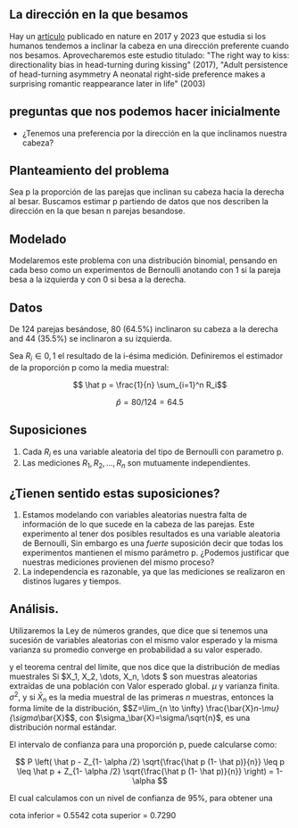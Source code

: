 ## La dirección en la que besamos

Hay un [artículo]([/guides/content/editing-an-existing-page](https://www.nature.com/articles/s41598-017-04942-9)) publicado en nature en 2017 y 2023 que estudia 
si los humanos tendemos a inclinar la cabeza en una dirección preferente cuando nos besamos. Aprovecharemos este estudio titulado: "The right way to kiss: directionality bias in head-turning during kissing" (2017), "Adult persistence of head-turning asymmetry A neonatal right-side preference makes a surprising romantic reappearance later in life" (2003)

## preguntas que nos podemos hacer inicialmente
- ¿Tenemos una preferencia por la dirección en la que inclinamos nuestra cabeza?

## Planteamiento del problema
Sea p  la proporción de las parejas que inclinan su cabeza hacia la derecha al besar. Buscamos estimar p partiendo de datos que nos describen la dirección en la que besan n parejas besandose.


## Modelado
Modelaremos este problema con una distribución binomial, pensando en cada beso como un experimentos de Bernoulli anotando con 1 si la pareja besa a la izquierda y con 0 si besa a la derecha. 

## Datos
De 124 parejas besándose, 80 (64.5%) inclinaron su cabeza a la derecha and 44 (35.5%)
se inclinaron a su izquierda.

Sea $R_i \in {0,1}$ el resultado de la i-ésima medición. Definiremos el estimador de la proporción p como la media muestral:

$$  \hat p = \frac{1}{n}  \sum_{i=1}^n R_i$$

$$\hat p = 80/124 =64.5% $$


## Suposiciones
1. Cada $R_i$ es una variable aleatoria del tipo de Bernoulli con parametro p.
2. Las mediciones $R_1, R_2 ,...,R_n$ son mutuamente independientes.
## ¿Tienen sentido estas suposiciones?
1. Estamos modelando con variables aleatorias nuestra falta de información de lo que sucede en la cabeza de las parejas. Este experimento al tener dos posibles resultados es una variable aleatoria de Bernoulli, Sin embargo es una *fuerte* suposición decir que todas los experimentos mantienen el mismo parámetro p. ¿Podemos justificar que nuestras mediciones provienen del mismo proceso?
2. La independencia es razonable, ya que las mediciones se realizaron en distinos lugares y tiempos.


## Análisis.
Utilizaremos la Ley de números grandes, que dice que si tenemos una sucesión de variables aleatorias con el mismo valor esperado y la misma varianza su promedio converge en probabilidad a su valor esperado.

y el teorema central del límite, que nos dice que la distribución de medias muestrales 
Si $X_1, X_2, \dots, X_n, \dots $ son muestras aleatorias extraídas de una población con Valor esperado global. $\mu$ y varianza finita. $\sigma^2$, y si $\bar{X}_n$ es la media muestral de las primeras $n$ muestras, entonces la forma límite de la distribución, $$Z=\lim_{n \to \infty}  \frac{\bar{X}_n-\mu}{\sigma_\bar{X}$$, con $\sigma_\bar{X}=\sigma/\sqrt{n}$, es una distribución normal estándar.

El intervalo de confianza para una proporción p, puede calcularse como:

$$ P \left( \hat p - Z_{1- \alpha /2} \sqrt{\frac{\hat p (1- \hat p)}{n}} \leq p \leq \hat p + Z_{1- \alpha /2} \sqrt{\frac{\hat p (1- \hat p)}{n}} \right)  = 1-\alpha $$

El cual calculamos con un nivel de confianza de 95%, para obtener una

cota inferior = 0.5542
cota superior = 0.7290




